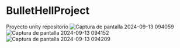 # BulletHellProject
 Proyecto unity repositorio
![Captura de pantalla 2024-09-13 094059](https://github.com/user-attachments/assets/2779fdc1-90e4-4729-867c-1dfaef525587)
![Captura de pantalla 2024-09-13 094152](https://github.com/user-attachments/assets/cbf4ce43-7503-439c-b90b-07530fadb606)
![Captura de pantalla 2024-09-13 094209](https://github.com/user-attachments/assets/44a4f672-1296-484a-b57b-a4b6146cc66b)
